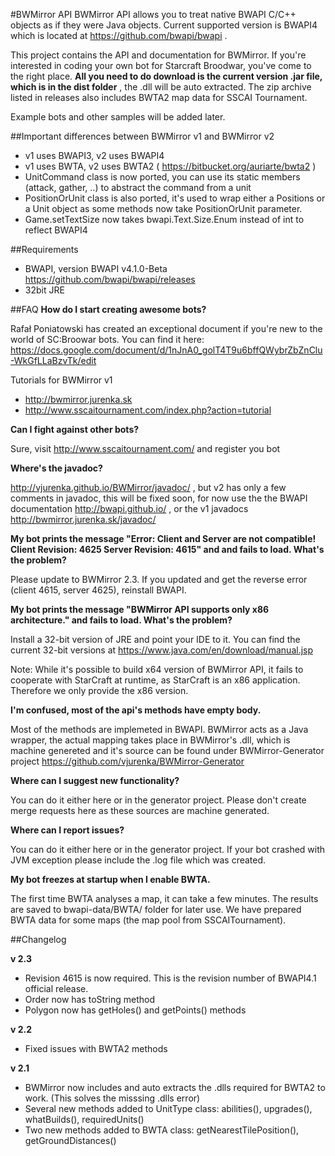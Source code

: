 ﻿#BWMirror API
BWMirror API allows you to treat native BWAPI C/C++ objects as if they were Java objects. Current supported version is BWAPI4 which is located at https://github.com/bwapi/bwapi . 

This project contains the API and documentation for BWMirror. If you're interested in coding your own bot for Starcraft Broodwar, you've come to the right place.
**All you need to do download is the current version .jar file, which is in the dist folder**  ,
the .dll will be auto extracted. The zip archive listed in releases also includes BWTA2 map data for SSCAI Tournament.

Example bots and other samples will be added later.


##Important differences between BWMirror v1 and BWMirror v2
- v1 uses BWAPI3, v2 uses BWAPI4
- v1 uses BWTA, v2 uses BWTA2 ( https://bitbucket.org/auriarte/bwta2 )
- UnitCommand class is now ported, you can use its static members (attack, gather, ..) to abstract the command from a unit
- PositionOrUnit class is also ported, it's used to wrap either a Positions or a Unit object as some methods now take PositionOrUnit parameter.
- Game.setTextSize now takes bwapi.Text.Size.Enum instead of int to reflect BWAPI4

##Requirements
- BWAPI, version BWAPI v4.1.0-Beta https://github.com/bwapi/bwapi/releases
- 32bit JRE

##FAQ 
**How do I start creating awesome bots?**

Rafał Poniatowski has created an exceptional document if you're new to the world of SC:Broowar bots.
You can find it here: https://docs.google.com/document/d/1nJnA0_golT4T9u6bffQWybrZbZnClu-WkGfLLaBzvTk/edit

Tutorials for BWMirror v1 
- http://bwmirror.jurenka.sk
- http://www.sscaitournament.com/index.php?action=tutorial

**Can I fight against other bots?**

Sure, visit http://www.sscaitournament.com/ and register you bot 

**Where's the javadoc?**

http://vjurenka.github.io/BWMirror/javadoc/ , but v2 has only a few comments in javadoc, this will be fixed soon, for now use the the BWAPI documentation http://bwapi.github.io/ , or the v1 javadocs http://bwmirror.jurenka.sk/javadoc/ 

**My bot prints the message "Error: Client and Server are not compatible! Client Revision: 4625 Server Revision: 4615" and and fails to load. What's the problem?**

Please update to BWMirror 2.3. If you updated and get the reverse error (client 4615, server 4625), reinstall BWAPI.

**My bot prints the message "BWMirror API supports only x86 architecture." and fails to load. What's the problem?**

Install a 32-bit version of JRE and point your IDE to it. You can find the current 32-bit versions at https://www.java.com/en/download/manual.jsp 

Note: While it's possible to build x64 version of BWMirror API, it fails to cooperate with StarCraft at runtime, as StarCraft is an x86 application. Therefore we only provide the x86 version.

**I'm confused, most of the api's methods have empty body.**

Most of the methods are implemeted in BWAPI. BWMirror acts as a Java wrapper, the actual mapping takes place in BWMirror's .dll, which is machine genereted and it's source can be found under BWMirror-Generator project  https://github.com/vjurenka/BWMirror-Generator

**Where can I suggest new functionality?**

You can do it either here or in the generator project. Please don't create merge requests here as these sources are machine generated.

**Where can I report issues?**

You can do it either here or in the generator project. If your bot crashed with JVM exception please include the .log file which was created.

**My bot freezes at startup when I enable BWTA.**

The first time BWTA analyses a map, it can take a few minutes. The results are saved to bwapi-data/BWTA/ folder for later use. We have prepared BWTA data for some maps (the map pool from SSCAITournament).

##Changelog

**v 2.3**
- Revision 4615 is now required. This is the revision number of BWAPI4.1 official release.
- Order now has toString method
- Polygon now has getHoles() and getPoints() methods

**v 2.2**
- Fixed issues with BWTA2 methods

**v 2.1**
- BWMirror now includes and auto extracts the .dlls required for BWTA2 to work. (This solves the misssing .dlls error)
- Several new methods added to UnitType class: abilities(), upgrades(), whatBuilds(), requiredUnits()
- Two new methods added to BWTA class: getNearestTilePosition(), getGroundDistances()



